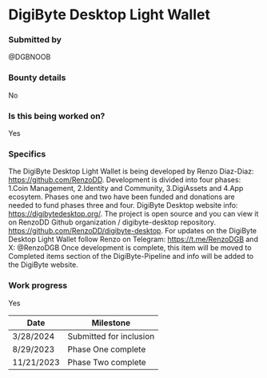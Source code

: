 # DigiByte Desktop Light Wallet   

### Submitted by
@DGBNOOB

### Bounty details
No

### Is this being worked on?
Yes

### Specifics
The DigiByte Desktop Light Wallet is being developed by Renzo Diaz-Diaz: https://github.com/RenzoDD.
Development is divided into four phases: 1.Coin Management, 2.Identity and Community, 3.DigiAssets and 4.App ecosytem. Phases one and two have been funded and donations are needed to fund phases three and four. DigiByte Desktop website info: https://digibytedesktop.org/.
The project is open source and you can view it on RenzoDD Github organization / digibyte-desktop repository. https://github.com/RenzoDD/digibyte-desktop.
For updates on the DigiByte Desktop Light Wallet follow Renzo on Telegram: https://t.me/RenzoDGB and X: @RenzoDGB
Once development is complete, this item will be moved to Completed items section of the DigiByte-Pipeline and info will be added to the DigiByte website.
### Work progress
Yes 

| Date | Milestone |
| --- | --- |
| 3/28/2024 | Submitted for inclusion |
| 8/29/2023 | Phase One complete  |
| 11/21/2023 | Phase Two complete  |